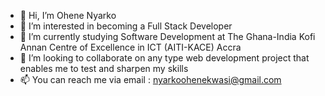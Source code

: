 - 👋 Hi, I’m Ohene Nyarko
- 👀 I’m interested in becoming a Full Stack Developer
- 🌱 I’m currently studying Software Development at The Ghana-India Kofi Annan Centre of Excellence in ICT (AITI-KACE) Accra
- 💞️ I’m looking to collaborate on any type web development project that enables me to test and sharpen my skills
- 📫 You can reach me via email : nyarkoohenekwasi@gmail.com

<!---
nyarkoohene/nyarkoohene is a ✨ special ✨ repository because its `README.md` (this file) appears on your GitHub profile.
You can click the Preview link to take a look at your changes.
--->
